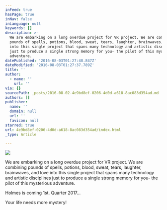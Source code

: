 ```yaml
---
inFeed: true
hasPage: true
inNav: false
inLanguage: null
keywords: []
description: >-
  We are embarking on a long overdue project for VR project. We are combining
  pounds of spells, potions, blood, sweat, tears, laughter, brainwaves, and love
  into this single project that spans many technology and artistic disciplines
  just to produce a single strong memory for you- the pilot of this mysterious
  adventure.
datePublished: '2016-08-03T01:27:48.847Z'
dateModified: '2016-08-03T01:27:37.789Z'
title: ''
author:
  - name: ''
    url: ''
via: {}
sourcePath: _posts/2016-08-02-4e9bd8ef-0206-4d0d-a618-8ac083d354ad.md
authors: []
publisher:
  name: ''
  domain: null
  url: ''
  favicon: null
starred: true
url: 4e9bd8ef-0206-4d0d-a618-8ac083d354ad/index.html
_type: Article

---
```

![](https://the-grid-user-content.s3-us-west-2.amazonaws.com/88ff57ea-cb5d-4e40-a948-04719e1add4d.jpg)

We are embarking on a long overdue project for VR project. We are combining pounds of spells, potions, blood, sweat, tears, laughter, brainwaves, and love into this single project that spans many technology and artistic disciplines just to produce a single strong memory for you- the pilot of this mysterious adventure.

Holmes is coming 1st. Quarter 2017... 

Your life needs more mystery!